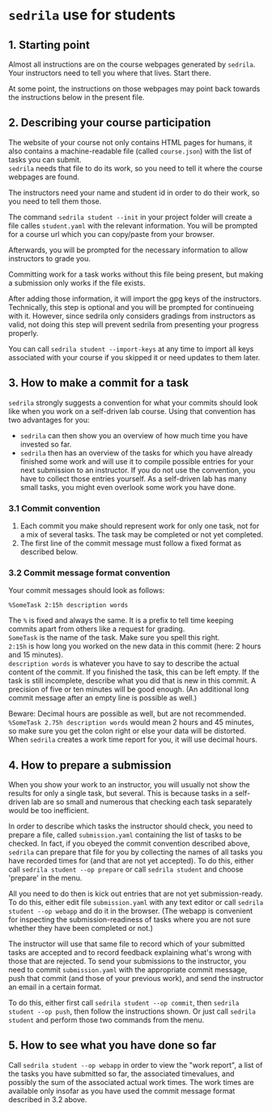 # `sedrila` use for students

## 1. Starting point

Almost all instructions are on the course webpages generated by `sedrila`.
Your instructors need to tell you where that lives.
Start there.

At some point, the instructions on those webpages may point back towards
the instructions below in the present file.


## 2. Describing your course participation

The website of your course not only contains HTML pages for humans,
it also contains a machine-readable file (called `course.json`)
with the list of tasks you can submit.  
`sedrila` needs that file to do its work, so you need to tell it where the
course webpages are found.

The instructors need your name and student id in order to do their work,
so you need to tell them those.

The command `sedrila student --init` in your project folder will create
a file calles `student.yaml` with the relevant information.
You will be prompted for a course url which you can copy/paste from your
browser.

Afterwards, you will be prompted for the necessary information to allow
instructors to grade you.

Committing work for a task works without this file being present, but
making a submission only works if the file exists.

After adding those information, it will import the gpg keys of the instructors.
Technically, this step is optional and you will be prompted for continueing
with it. However, since sedrila only considers gradings from instructors
as valid, not doing this step will prevent sedrila from presenting your
progress properly.

You can call `sedrila student --import-keys` at any time to import all keys
associated with your course if you skipped it or need updates to them later.



## 3. How to make a commit for a task

`sedrila` strongly suggests a convention for what your commits should look like
when you work on a self-driven lab course.
Using that convention has two advantages for you:

- `sedrila` can then show you an overview of how much time you have invested so far.
- `sedrila` then has an overview of the tasks for which you have already finished some
  work and will use it to compile possible entries for your next submission to an instructor.
  If you do not use the convention, you have to collect those entries yourself.
  As a self-driven lab has many small tasks, you might even overlook some work you have done.


### 3.1 Commit convention

1. Each commit you make should represent work for only one task,
   not for a mix of several tasks.
   The task may be completed or not yet completed.
2. The first line of the commit message must follow a fixed format as described below.


### 3.2 Commit message format convention

Your commit messages should look as follows:

`%SomeTask 2:15h description words`

The `%` is fixed and always the same. It is a prefix to tell time keeping
commits apart from others like a request for grading.  
`SomeTask` is the name of the task. Make sure you spell this right.  
`2:15h` is how long you worked on the new data in this commit (here: 2 hours and 15 minutes).  
`description words` is whatever you have to say to describe the actual content of the 
commit. 
If you finished the task, this can be left empty. 
If the task is still incomplete, describe what you did that is new in this commit.
A precision of five or ten minutes will be good enough.
(An additional long commit message after an empty line is possible as well.) 

Beware: Decimal hours are possible as well, but are not recommended. 
`%SomeTask 2.75h description words` would mean 2 hours and 45 minutes,
so make sure you get the colon right or else your data will be distorted.
When `sedrila` creates a work time report for you, it will use decimal hours.


## 4. How to prepare a submission

When you show your work to an instructor, you will usually not show the results
for only a single task, but several.
This is because tasks in a self-driven lab are so small and numerous that checking each
task separately would be too inefficient.

In order to describe which tasks the instructor should check, you need to prepare
a file, called `submission.yaml` containing the list of tasks to be checked.
In fact, if you obeyed the commit convention described above, `sedrila` can
prepare that file for you by collecting the names of all tasks you have 
recorded times for (and that are not yet accepted).
To do this, either call 
`sedrila student --op prepare` or call `sedrila student` and choose 'prepare' in the menu.

All you need to do then is kick out entries that
are not yet submission-ready.
To do this, either edit file `submission.yaml` with any text editor 
or call `sedrila student --op webapp` and do it in the browser.
(The webapp is convenient for inspecting the submission-readiness of tasks where you are not
sure whether they have been completed or not.)

The instructor will use that same file to record which of your submitted tasks
are accepted and to record feedback explaining what's wrong with those that are rejected.
To send your submissions to the instructor, 
you need to commit `submission.yaml` with the appropriate commit message,
push that commit (and those of your previous work), and send the instructor
an email in a certain format.

To do this, either first call `sedrila student --op commit`, 
then `sedrila student --op push`, then follow the instructions shown.
Or just call `sedrila student` and perform those two commands from the menu.


## 5. How to see what you have done so far

Call `sedrila student --op webapp` in order to view the "work report", 
a list of the tasks you have submitted so far,
the associated timevalues, and possibly the sum of the associated actual work times.
The work times are available only insofar as you have used the commit message format
described in 3.2 above.
